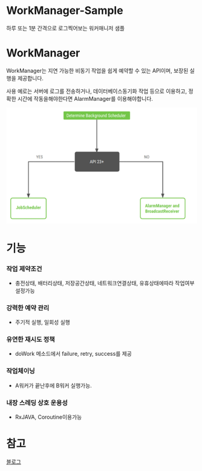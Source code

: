 # WorkManager-Sample

하루 또는 1분 간격으로 로그찍어보는 워커매니저 샘플

# WorkManager

WorkManager는 지연 가능한 비동기 작업을 쉽게 예약할 수 있는 API이며, 보장된 실행을 제공합니다.

사용 예로는 서버에 로그를 전송하거나, 데이터베이스동기화 작업 등으로 이용하고, 정확한 시간에 작동을해야한다면 AlarmManager를 이용해야합니다.

![Alt text](image/workmanager.png)

# 기능

### 작업 제약조건
- 충전상태, 배터리상태, 저장공간상태, 네트워크연결상태, 유휴상태에따라 작업여부 설정가능

### 강력한 예약 관리
- 주기적 실행, 일회성 실행

### 유연한 재시도 정책
- doWork 메소드에서 failure, retry, success를 제공

### 작업체이닝
- A워커가 끝난후에 B워커 실행가능.

### 내장 스레딩 상호 운용성
- RxJAVA, Coroutine이용가능

# 참고

[블로그](https://ryan94.tistory.com/33)
